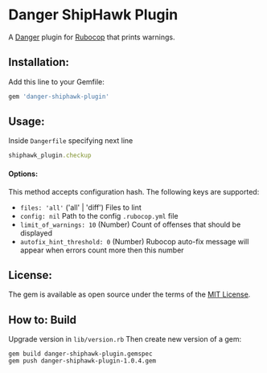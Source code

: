 # Danger ShipHawk Plugin
A [Danger](https://github.com/danger/danger) plugin for [Rubocop](https://github.com/bbatsov/rubocop) that prints warnings.

## Installation:
Add this line to your Gemfile:

```rb
gem 'danger-shiphawk-plugin'
```

## Usage:
Inside `Dangerfile` specifying next line

```ruby
shiphawk_plugin.checkup
```

#### Options:
This method accepts configuration hash.
The following keys are supported:

* `files: 'all'` ('all' | 'diff') Files to lint
* `config: nil` Path to the config `.rubocop.yml` file
* `limit_of_warnings: 10` (Number) Count of offenses that should be displayed
* `autofix_hint_threshold: 0` (Number) Rubocop auto-fix message will appear when errors count more then this number

## License:
The gem is available as open source under the terms of the [MIT License](http://opensource.org/licenses/MIT).

## How to: Build
Upgrade version in `lib/version.rb`
Then create new version of a gem:

```
gem build danger-shiphawk-plugin.gemspec
gem push danger-shiphawk-plugin-1.0.4.gem
```
